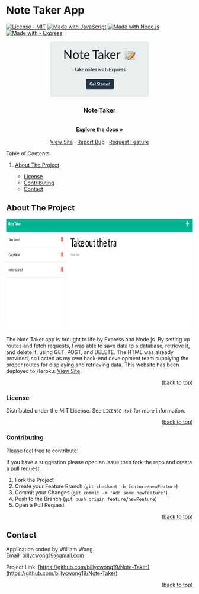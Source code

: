 <div id="top"></div>
<!-- readme has snippets from https://github.com/othneildrew/Best-README-Template -->
<!-- badges are by the wonderful https://michaelcurrin.github.io/badge-generator/#/ -->

# Note Taker App
<a id="top" href="#license"><img src="https://img.shields.io/badge/License-MIT-2ea44f" alt="License - MIT"></a>
[![Made with JavaScript](https://img.shields.io/badge/Made_with-JavaScript-blue?logo=javascript&logoColor=white)](https://www.javascript.com/ "Go to JavaScript homepage")
[![Made with Node.js](https://img.shields.io/badge/Node.js->=12-blue?logo=node.js&logoColor=white)](https://nodejs.org "Go to Node.js homepage")
[![Made with - Express](https://img.shields.io/badge/Made_with-Express-2ea44f?logo=%23000000)](https://expressjs.com)


<div align="center">
    <img src="images/notetaker.png" alt="Logo" height="150">
  <p align="center">
    <h3>Note Taker</h3>
    <br />
    <a href="https://github.com/billycwong19/Note-Taker"><strong>Explore the docs »</strong></a>
    <br />
    <br />
    <a href="https://note-taker-thing.herokuapp.com">View Site</a>
    ·
    <a href="https://github.com/billycwong19/Note-Taker/issues">Report Bug</a>
    ·
    <a href="https://github.com/billycwong19/Note-Taker/issues">Request Feature</a>
  </p>
</div>


  <summary>Table of Contents</summary>
  <ol>
    <li>
      <a href="#about-the-project">About The Project</a>
    </li>
      <ul>
        <li><a href="#license">License</a></li>
        <li><a href="#contributing">Contributing</a></li>
        <li><a href="#contact">Contact</a></li>
      </ul>
    </li>
  </ol>


## About The Project
<div align="center">
    <img src="images/nottaker_screenshot.png" alt="Logo" height="300">
</div>

<p>The Note Taker app is brought to life by Express and Node.js. By setting up routes and fetch requests, I was able to save data to a database, retrieve it, and delete it, using GET, POST, and DELETE. The HTML was already provided, so I acted as my own back-end development team supplying the proper routes for displaying and retrieving data. This website has been deployed to Heroku: <a href="https://note-taker-thing.herokuapp.com">View Site</a>.</p>


<p align="right">(<a href="#top">back to top</a>)</p>

### License

Distributed under the MIT License. See `LICENSE.txt` for more information.

<p align="right">(<a href="#top">back to top</a>)</p>

### Contributing

<p>Please feel free to contribute!</p>

If you have a suggestion please open an issue then fork the repo and create a pull request.
1. Fork the Project
2. Create your Feature Branch (`git checkout -b feature/newFeature`)
3. Commit your Changes (`git commit -m 'Add some newFeature'`)
4. Push to the Branch (`git push origin feature/newFeature`)
5. Open a Pull Request


<p align="right">(<a href="#top">back to top</a>)</p>

## Contact

Application coded by William Wong.
<br>
Email: billycwong19@gmail.com

Project Link: [https://github.com/billycwong19/Note-Taker](https://github.com/billycwong19/Note-Taker)

<p align="right">(<a href="#top">back to top</a>)</p>
